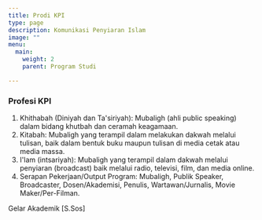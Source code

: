 ```yaml
---
title: Prodi KPI
type: page
description: Komunikasi Penyiaran Islam
image: ""
menu:
  main:
    weight: 2
    parent: Program Studi

---
```

### Profesi KPI

1. Khithabah (Diniyah dan Ta'siriyah): Mubaligh (ahli public speaking) dalam bidang khutbah dan ceramah keagamaan.
2. Kitabah: Mubaligh yang terampil dalam melakukan dakwah melalui tulisan, baik dalam bentuk buku maupun tulisan di media cetak atau media massa.
3. I'lam (intsariyah): Mubaligh yang terampil dalam dakwah melalui penyiaran (broadcast) baik melalui radio, televisi, film, dan media online.
4. Serapan Pekerjaan/Output Program: Mubaligh, Publik Speaker, Broadcaster, Dosen/Akademisi, Penulis, Wartawan/Jurnalis, Movie Maker/Per-Filman. 

Gelar Akademik [S.Sos]